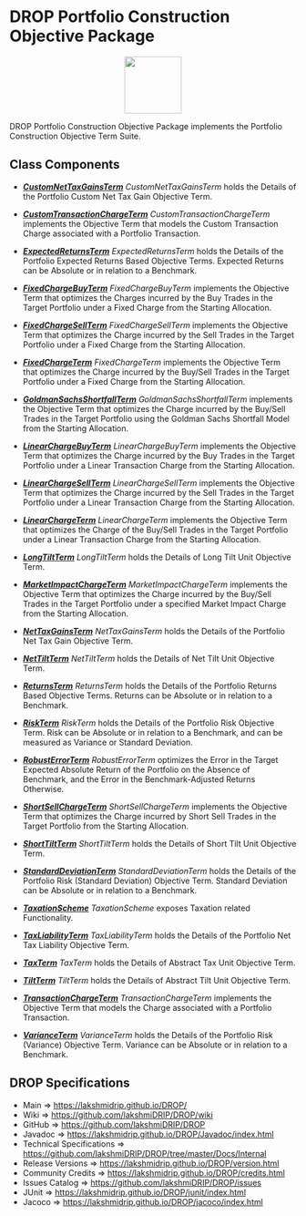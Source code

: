 # DROP Portfolio Construction Objective Package

<p align="center"><img src="https://github.com/lakshmiDRIP/DROP/blob/master/DRIP_Logo.gif?raw=true" width="100"></p>

DROP Portfolio Construction Objective Package implements the Portfolio Construction Objective Term Suite.


## Class Components

 * [***CustomNetTaxGainsTerm***](https://github.com/lakshmiDRIP/DROP/tree/master/src/main/java/org/drip/portfolioconstruction/objective/CustomNetTaxGainsTerm.java)
 <i>CustomNetTaxGainsTerm</i> holds the Details of the Portfolio Custom Net Tax Gain Objective Term.

 * [***CustomTransactionChargeTerm***](https://github.com/lakshmiDRIP/DROP/tree/master/src/main/java/org/drip/portfolioconstruction/objective/CustomTransactionChargeTerm.java)
 <i>CustomTransactionChargeTerm</i> implements the Objective Term that models the Custom Transaction Charge
 associated with a Portfolio Transaction.

 * [***ExpectedReturnsTerm***](https://github.com/lakshmiDRIP/DROP/tree/master/src/main/java/org/drip/portfolioconstruction/objective/ExpectedReturnsTerm.java)
 <i>ExpectedReturnsTerm</i> holds the Details of the Portfolio Expected Returns Based Objective Terms.
 Expected Returns can be Absolute or in relation to a Benchmark.

 * [***FixedChargeBuyTerm***](https://github.com/lakshmiDRIP/DROP/tree/master/src/main/java/org/drip/portfolioconstruction/objective/FixedChargeBuyTerm.java)
 <i>FixedChargeBuyTerm</i> implements the Objective Term that optimizes the Charges incurred by the Buy
 Trades in the Target Portfolio under a Fixed Charge from the Starting Allocation.

 * [***FixedChargeSellTerm***](https://github.com/lakshmiDRIP/DROP/tree/master/src/main/java/org/drip/portfolioconstruction/objective/FixedChargeSellTerm.java)
 <i>FixedChargeSellTerm</i> implements the Objective Term that optimizes the Charge incurred by the Sell
 Trades in the Target Portfolio under a Fixed Charge from the Starting Allocation.

 * [***FixedChargeTerm***](https://github.com/lakshmiDRIP/DROP/tree/master/src/main/java/org/drip/portfolioconstruction/objective/FixedChargeTerm.java)
 <i>FixedChargeTerm</i> implements the Objective Term that optimizes the Charge incurred by the Buy/Sell
 Trades in the Target Portfolio under a Fixed Charge from the Starting Allocation.

 * [***GoldmanSachsShortfallTerm***](https://github.com/lakshmiDRIP/DROP/tree/master/src/main/java/org/drip/portfolioconstruction/objective/GoldmanSachsShortfallTerm.java)
 <i>GoldmanSachsShortfallTerm</i> implements the Objective Term that optimizes the Charge incurred by the
 Buy/Sell Trades in the Target Portfolio using the Goldman Sachs Shortfall Model from the Starting
 Allocation.

 * [***LinearChargeBuyTerm***](https://github.com/lakshmiDRIP/DROP/tree/master/src/main/java/org/drip/portfolioconstruction/objective/LinearChargeBuyTerm.java)
 <i>LinearChargeBuyTerm</i> implements the Objective Term that optimizes the Charge incurred by the Buy
 Trades in the Target Portfolio under a Linear Transaction Charge from the Starting Allocation.

 * [***LinearChargeSellTerm***](https://github.com/lakshmiDRIP/DROP/tree/master/src/main/java/org/drip/portfolioconstruction/objective/LinearChargeSellTerm.java)
 <i>LinearChargeSellTerm</i> implements the Objective Term that optimizes the Charge incurred by the Sell
 Trades in the Target Portfolio under a Linear Transaction Charge from the Starting Allocation.

 * [***LinearChargeTerm***](https://github.com/lakshmiDRIP/DROP/tree/master/src/main/java/org/drip/portfolioconstruction/objective/LinearChargeTerm.java)
 <i>LinearChargeTerm</i> implements the Objective Term that optimizes the Charge of the Buy/Sell Trades in
 the Target Portfolio under a Linear Transaction Charge from the Starting Allocation.

 * [***LongTiltTerm***](https://github.com/lakshmiDRIP/DROP/tree/master/src/main/java/org/drip/portfolioconstruction/objective/LongTiltTerm.java)
 <i>LongTiltTerm</i> holds the Details of Long Tilt Unit Objective Term.

 * [***MarketImpactChargeTerm***](https://github.com/lakshmiDRIP/DROP/tree/master/src/main/java/org/drip/portfolioconstruction/objective/MarketImpactChargeTerm.java)
 <i>MarketImpactChargeTerm</i> implements the Objective Term that optimizes the Charge incurred by the
 Buy/Sell Trades in the Target Portfolio under a specified Market Impact Charge from the Starting Allocation.

 * [***NetTaxGainsTerm***](https://github.com/lakshmiDRIP/DROP/tree/master/src/main/java/org/drip/portfolioconstruction/objective/NetTaxGainsTerm.java)
 <i>NetTaxGainsTerm</i> holds the Details of the Portfolio Net Tax Gain Objective Term.

 * [***NetTiltTerm***](https://github.com/lakshmiDRIP/DROP/tree/master/src/main/java/org/drip/portfolioconstruction/objective/NetTiltTerm.java)
 <i>NetTiltTerm</i> holds the Details of Net Tilt Unit Objective Term.

 * [***ReturnsTerm***](https://github.com/lakshmiDRIP/DROP/tree/master/src/main/java/org/drip/portfolioconstruction/objective/ReturnsTerm.java)
 <i>ReturnsTerm</i> holds the Details of the Portfolio Returns Based Objective Terms. Returns can be Absolute
 or in relation to a Benchmark.

 * [***RiskTerm***](https://github.com/lakshmiDRIP/DROP/tree/master/src/main/java/org/drip/portfolioconstruction/objective/RiskTerm.java)
 <i>RiskTerm</i> holds the Details of the Portfolio Risk Objective Term. Risk can be Absolute or in relation
 to a Benchmark, and can be measured as Variance or Standard Deviation.

 * [***RobustErrorTerm***](https://github.com/lakshmiDRIP/DROP/tree/master/src/main/java/org/drip/portfolioconstruction/objective/RobustErrorTerm.java)
 <i>RobustErrorTerm</i> optimizes the Error in the Target Expected Absolute Return of the Portfolio on the
 Absence of Benchmark, and the Error in the Benchmark-Adjusted Returns Otherwise.

 * [***ShortSellChargeTerm***](https://github.com/lakshmiDRIP/DROP/tree/master/src/main/java/org/drip/portfolioconstruction/objective/ShortSellChargeTerm.java)
 <i>ShortSellChargeTerm</i> implements the Objective Term that optimizes the Charge incurred by Short Sell
 Trades in the Target Portfolio from the Starting Allocation.

 * [***ShortTiltTerm***](https://github.com/lakshmiDRIP/DROP/tree/master/src/main/java/org/drip/portfolioconstruction/objective/ShortTiltTerm.java)
 <i>ShortTiltTerm</i> holds the Details of Short Tilt Unit Objective Term.

 * [***StandardDeviationTerm***](https://github.com/lakshmiDRIP/DROP/tree/master/src/main/java/org/drip/portfolioconstruction/objective/StandardDeviationTerm.java)
 <i>StandardDeviationTerm</i> holds the Details of the Portfolio Risk (Standard Deviation) Objective Term.
 Standard Deviation can be Absolute or in relation to a Benchmark.

 * [***TaxationScheme***](https://github.com/lakshmiDRIP/DROP/tree/master/src/main/java/org/drip/portfolioconstruction/objective/TaxationScheme.java)
 <i>TaxationScheme</i> exposes Taxation related Functionality.

 * [***TaxLiabilityTerm***](https://github.com/lakshmiDRIP/DROP/tree/master/src/main/java/org/drip/portfolioconstruction/objective/TaxLiabilityTerm.java)
 <i>TaxLiabilityTerm</i> holds the Details of the Portfolio Net Tax Liability Objective Term.

 * [***TaxTerm***](https://github.com/lakshmiDRIP/DROP/tree/master/src/main/java/org/drip/portfolioconstruction/objective/TaxTerm.java)
 <i>TaxTerm</i> holds the Details of Abstract Tax Unit Objective Term.

 * [***TiltTerm***](https://github.com/lakshmiDRIP/DROP/tree/master/src/main/java/org/drip/portfolioconstruction/objective/TiltTerm.java)
 <i>TiltTerm</i> holds the Details of Abstract Tilt Unit Objective Term.

 * [***TransactionChargeTerm***](https://github.com/lakshmiDRIP/DROP/tree/master/src/main/java/org/drip/portfolioconstruction/objective/TransactionChargeTerm.java)
 <i>TransactionChargeTerm</i> implements the Objective Term that models the Charge associated with a
 Portfolio Transaction.

 * [***VarianceTerm***](https://github.com/lakshmiDRIP/DROP/tree/master/src/main/java/org/drip/portfolioconstruction/objective/VarianceTerm.java)
 <i>VarianceTerm</i> holds the Details of the Portfolio Risk (Variance) Objective Term. Variance can be
 Absolute or in relation to a Benchmark.


## DROP Specifications

 * Main                     => https://lakshmidrip.github.io/DROP/
 * Wiki                     => https://github.com/lakshmiDRIP/DROP/wiki
 * GitHub                   => https://github.com/lakshmiDRIP/DROP
 * Javadoc                  => https://lakshmidrip.github.io/DROP/Javadoc/index.html
 * Technical Specifications => https://github.com/lakshmiDRIP/DROP/tree/master/Docs/Internal
 * Release Versions         => https://lakshmidrip.github.io/DROP/version.html
 * Community Credits        => https://lakshmidrip.github.io/DROP/credits.html
 * Issues Catalog           => https://github.com/lakshmiDRIP/DROP/issues
 * JUnit                    => https://lakshmidrip.github.io/DROP/junit/index.html
 * Jacoco                   => https://lakshmidrip.github.io/DROP/jacoco/index.html
